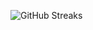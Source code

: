 ![GitHub Streaks](https://github-streaks-mqc9.onrender.com/streak/happilli/image?theme=midnight&cache_bust=1743334134&lang=ja)
